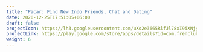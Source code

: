 ```yaml
---
title: "Pacar: Find New Indo Friends, Chat and Dating"
date: 2020-12-25T17:51:05+06:00
draft: false
projectIcon: https://lh3.googleusercontent.com/uXo2e3665RlfJl78xI9iXNjyq2SakJbj028aRvM-EuRT169en3dyj6tbkVeeSwfEC2RQ=s180
projectLink: https://play.google.com/store/apps/details?id=com.frenclub.fcsocial
weight: 6
---
```


